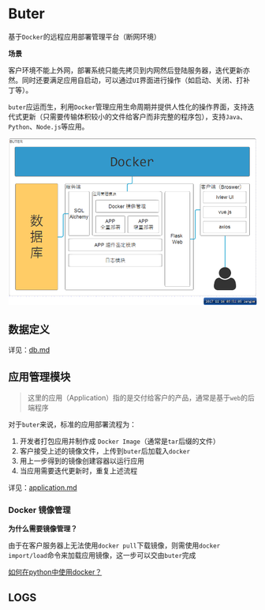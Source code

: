 # Buter

基于`Docker`的远程应用部署管理平台（断网环境）

**场景**

客户环境不能上外网，部署系统只能先拷贝到内网然后登陆服务器，迭代更新亦然。同时还要满足应用自启动，可以通过`UI`界面进行操作（如启动、关闭、打补丁等）。

`buter`应运而生，利用`Docker`管理应用生命周期并提供人性化的操作界面，支持迭代式更新（只需要传输体积较小的文件给客户而非完整的程序包），支持`Java`、`Python`、`Node.js`等应用。


![structure](images/structure.png)

## 数据定义

详见：[db.md](db.md)

## 应用管理模块
> 这里的应用（Application）指的是交付给客户的产品，通常是基于`web`的后端程序

对于`buter`来说，标准的应用部署流程为：

1. 开发者打包应用并制作成 `Docker Image`（通常是`tar`后缀的文件）
2. 客户接受上述的镜像文件，上传到`buter`后加载入`docker`
3. 用上一步得到的镜像创建容器以运行应用
4. 当应用需要迭代更新时，重复上述流程

详见：[application.md](application.md)

### Docker 镜像管理

**为什么需要镜像管理？** 

由于在客户服务器上无法使用`docker pull`下载镜像，则需使用`docker import/load`命令来加载应用镜像，这一步可以交由`buter`完成

[如何在python中使用docker？](docker-sdk.md)

## LOGS
